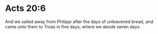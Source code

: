# Acts 20:6

And we sailed away from Philippi after the days of unleavened bread, and came unto them to Troas in five days; where we abode seven days.